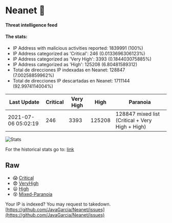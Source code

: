 # Neanet :hocho:
#### Threat intelligence feed
#### The stats:

- IP Address with malicious activities reported: 1839991 (100%)
- IP Address categorized as 'Critical':  246 (0.0133696306123%)
- IP Address categorized as 'Very High':  3393 (0.184403075885%)
- IP Address categorized as 'High':  125208 (6.80481589312)
- Total de direcciones IP indexadas en Neanet:  128847 (7.00258859962%)
- Total de direcciones IP descartadas en Neanet:  1711144 (92.9974114004%)

| Last Update | Critical | Very High | High | Paranoia |
| --- | --- | --- | --- | --- |
| 2021-07-06 05:02:19 | 246 | 3393 | 125208 | 128847 mixed list (Critical + Very High + High)|

![Stats](https://docs.google.com/spreadsheets/d/e/2PACX-1vSnaNMIXVabIpDJjufMlzH7poXnshF3mgd8Is1g9ytUEzVsP5my4Trn8f-xkoLLQ38xpL3HtmUexLo6/pubchart?oid=501124687&format=image)

For the historical stats go to: [link](/stats.csv)
## Raw
- :scream: [Critical](https://raw.githubusercontent.com/JavaGarcia/Neanet/master/blacklists/neanet_critical.txt)
- :fearful: [VeryHigh](https://raw.githubusercontent.com/JavaGarcia/Neanet/master/blacklists/neanet_veryHigh.txtt)
- :frowning: [High](https://raw.githubusercontent.com/JavaGarcia/Neanet/master/blacklists/neanet_high.txt)
- :dizzy_face: [Mixed-Paranoia](https://raw.githubusercontent.com/JavaGarcia/Neanet/master/blacklists/neanet_all.txt)


Your IP is indexed? You may request to takedown. [https://github.com/JavaGarcia/Neanet/issues](https://github.com/JavaGarcia/Neanet/issues)


























































































































































































































































































































































































































































































































































































































































































































































































































































































































































































































































































































































































































































































































































































































































































































































































































































































































































































































































































































































































































































































































































































































































































































































































































































































































































































































































































































































































































































































































































































































































































































































































































































































































































































































































































































































































































































































































































































































































































































































































































































































































































































































































































































































































































































































































































































































































































































































































































































































































































































































































































































































































































































































































































































































































































































































































































































































































































































































































































































































































































































































































































































































































































































































































































































































































































































































































































































































































































































































































































































































































































































































































































































































































































































































































































































































































































